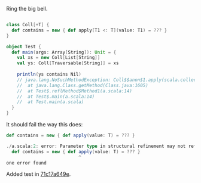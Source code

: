 Ring the big bell.
```scala

class Coll[+T] {
  def contains = new { def apply[T1 <: T](value: T1) = ??? }
}

object Test {
  def main(args: Array[String]): Unit = {
    val xs = new Coll[List[String]]
    val ys: Coll[Traversable[String]] = xs
    
    println(ys contains Nil)
    // java.lang.NoSuchMethodException: Coll$$anon$1.apply(scala.collection.Traversable)
    //  at java.lang.Class.getMethod(Class.java:1605)
    //  at Test$.reflMethod$Method1(a.scala:14)
    //  at Test$.main(a.scala:14)
    //  at Test.main(a.scala)
  }
}
```
It should fail the way this does:
```scala
def contains = new { def apply(value: T) = ??? } 

./a.scala:2: error: Parameter type in structural refinement may not refer to an abstract type defined outside that refinement
  def contains = new { def apply(value: T) = ??? } 
                           ^
one error found
```
Added test in [71c17a649e](https://github.com/scala/scala/commit/71c17a649ec01ecdc55cbe12b42abdba1285a755).
